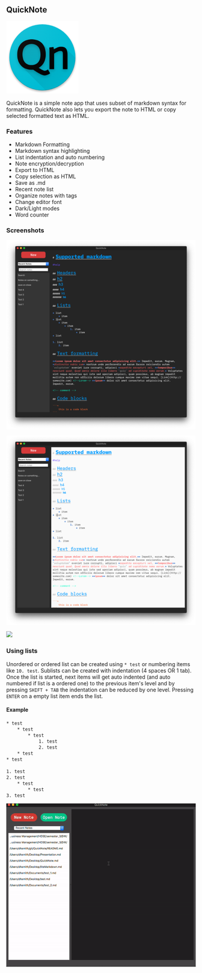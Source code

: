 ## QuickNote

![QuickNote](icons/QuickNote_icon.png)

QuickNote is a simple note app that uses subset of markdown syntax for formatting. QuickNote also lets you export the note to HTML or copy selected formatted text as HTML. 

### Features
* Markdown Formatting
* Markdown syntax highlighting
* List indentation and auto numbering
* Note encryption/decryption
* Export to HTML
* Copy selection as HTML
* Save as .md
* Recent note list
* Organize notes with tags
* Change editor font
* Dark/Light modes
* Word counter

### Screenshots

![](screenshots/MainWindow_dark.png)

![](screenshots/MainWindow_light.png)

![](screenshots/new_note_.png)


### Using lists
Unordered or ordered list can be created using `* test` or numbering items like `10. test`. Sublists can be created with indentation (4 spaces OR 1 tab).
Once the list is started, next items will get auto indented (and auto numbered if list is a ordered one) to the previous item's level and by pressing `SHIFT + TAB` the indentation can be reduced by one level. Pressing `ENTER` on a empty list item ends the list.

#### Example 
```text
* test
    * test
        * test
            1. test
            2. test
    * test
* test

1. test
2. test
    * test
        * test
3. test
```
![](screenshots/list_demo.gif)